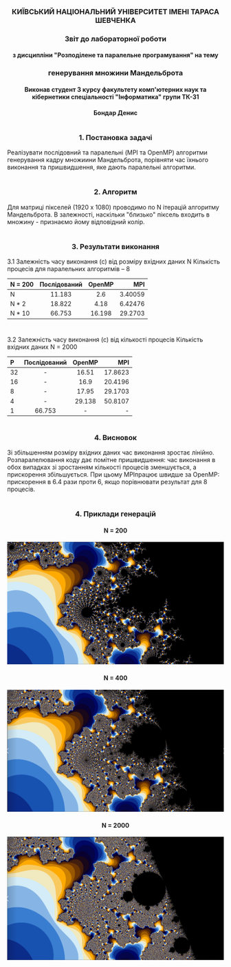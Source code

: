 
### <p align="center">КИЇВСЬКИЙ НАЦІОНАЛЬНИЙ УНІВЕРСИТЕТ ІМЕНІ ТАРАСА ШЕВЧЕНКА </p>


### <p align="center">Звіт до лабораторної роботи  </p>
#### <p align="center"> з дисципліни "Розподілене та паралельне програмування" на тему</p>
### <p align="center">генерування множини Мандельброта</p>
#### <p align="center"> Виконав студент 3 курсу факультету комп'ютерних наук та кібернетики спеціальності "Інформатика" групи ТК-31</p>
#### <p align="center"> Бондар Денис</p>

#

### <p align="center">1. Постановка задачі</p>

Реалізувати послідовний та паралельні (MPI та OpenMP) алгоритми генерування кадру множиини Мандельброта, порівняти час їхнього виконання та пришвидшення, яке дають паралельні алгоритми.

#

### <p align="center">2. Алгоритм</p>

Для матриці пікселей (1920 х 1080) проводимо по N ітерацій алгоритму Мандельброта. В залежності, наскільки "близько" піксель входить в множину - признаємо йому відповідний колір.

#

### <p align="center">3. Результати виконання</p>

3.1 Залежність часу виконання (с) від розміру вхідних даних N
Кількість процесів для паралельних алгоритмів – 8

| N = 200| Послідований| OpenMP| MPI     |
| :---        |    :----:   |    :----:  |          ---: |
| N      | 11.183| 2.6| 3.40059   |   
| N * 2| 18.822| 4.18| 6.42476      | 
| N * 10   | 66.753| 16.198| 29.2703      | 


#
3.2 Залежність часу виконання (с) від кількості процесів
Кількість вхідних даних N = 2000

| P | Послідований| OpenMP| MPI     |
| :---        |    :----:   |    :----:  |          ---: |
| 32      | -| 16.51| 17.8623   |   
| 16| -| 16.9| 20.4196      | 
| 8   | -| 17.95| 29.1703      | 
| 4   | -| 29.138| 50.8107      | 
| 1   | 66.753| -| -      | 

#
### <p align="center">4. Висновок</p>

Зі збільшенням розміру вхідних даних час виконання зростає лінійно. 
Розпаралелювання коду дає помітне пришвидшення: час виконання в обох випадках зі зростанням кількості процесів зменшується, а прискорення збільшується.
При цьому MPIпрацює швидше за OpenMP: прискорення в 6.4 рази проти 6, якщо порівнювати результат для 8 процесів.

#
### <p align="center">4. Приклади генерацій</p>
#### <p align="center">N = 200</p>
![200.png](https://github.com/DenDunno/MandelbrotSet/blob/main/Report/200.png?raw=true)
#### <p align="center">N = 400</p>
![400.png](https://github.com/DenDunno/MandelbrotSet/blob/main/Report/400.png?raw=true)
#### <p align="center">N = 2000</p>

![2000.png](https://github.com/DenDunno/MandelbrotSet/blob/main/Report/2000.png?raw=true)
